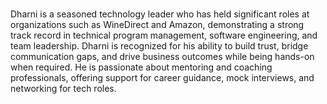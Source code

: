 ﻿---
type: guest
Title: "Dharni Dhar Dwivedi"
name: "Dharni Dhar Dwivedi"
description: "Principal Consultant at DNE Technology Consultants"
location: Vancouver, Canada
linkedin: "https://www.linkedin.com/in/dharnid/"
website: 
twitter: https://x.com/devavatar_
instagram: https://www.instagram.com/dharnidd/
image: "/images/guests/dharni.jpg"
---
#
Dharni is a seasoned technology leader who has held significant roles at organizations such as WineDirect and Amazon, demonstrating a strong track record in technical program management, software engineering, and team leadership. Dharni is recognized for his ability to build trust, bridge communication gaps, and drive business outcomes while being hands-on when required. He is passionate about mentoring and coaching professionals, offering support for career guidance, mock interviews, and networking for tech roles. 